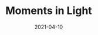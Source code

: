 ---
layout: photography
title: "Moments in Light"
description: "A collection of captured moments"
date: 2021-04-10
thumbnail: "/assets/images/PXL_20210406_191747705~4.jpg"
images:
  - url: "/assets/images/PXL_20210401_173130895.jpg"
    caption: "Afternoon shadows and textures"
    alt: "Natural light and shadows"
  - url: "/assets/images/PXL_20210406_191747705~4.jpg"
    caption: "Golden hour reflections"
    alt: "Evening light capture"
  - url: "/assets/images/PXL_20210406_191905664~3.jpg"
    caption: "Quiet contemplation"
    alt: "Serene moment"
  - url: "/assets/images/PXL_20210406_191933229~5.jpg"
    caption: "Urban geometry"
    alt: "Architectural detail"
  - url: "/assets/images/PXL_20210406_192053665~3.jpg"
    caption: "Nature's patterns"
    alt: "Natural patterns and forms"
  - url: "/assets/images/PXL_20210410_201155768~2.jpg"
    caption: "Evening stillness"
    alt: "Dusk atmosphere"
  - url: "/assets/images/PXL_20210410_201910705~2.jpg"
    caption: "Last light of day"
    alt: "Sunset colors"
---